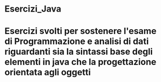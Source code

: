 # Esercizi_Java

# Esercizi svolti per sostenere l'esame di Programmazione e analisi di dati riguardanti sia la sintassi base degli elementi in java che la progettazione orientata agli oggetti 
